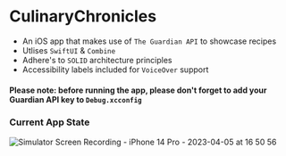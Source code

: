 # CulinaryChronicles
- An iOS app that makes use of `The Guardian API` to showcase recipes
- Utlises `SwiftUI` & `Combine`
- Adhere's to `SOLID` architecture principles
- Accessibility labels included for `VoiceOver` support

#### Please note: before running the app, please don't forget to add your Guardian API key to `Debug.xcconfig`

### Current App State
![Simulator Screen Recording - iPhone 14 Pro - 2023-04-05 at 16 50 56](https://user-images.githubusercontent.com/23720725/230135233-45b791be-1db6-46ad-8754-be6a6baff048.gif)
